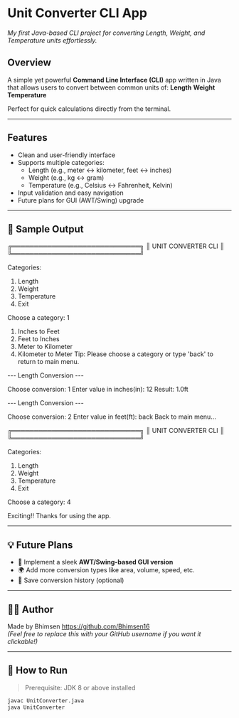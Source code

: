 # Unit Converter CLI App
*My first Java-based CLI project for converting Length, Weight, and Temperature units effortlessly.*

## Overview

A simple yet powerful **Command Line Interface (CLI)** app written in Java that allows users to convert between common units of:
**Length**
**Weight**
**Temperature**

Perfect for quick calculations directly from the terminal.

---

## Features

- Clean and user-friendly interface
- Supports multiple categories:
  - Length (e.g., meter ↔ kilometer, feet ↔ inches)
  - Weight (e.g., kg ↔ gram)
  - Temperature (e.g., Celsius ↔ Fahrenheit, Kelvin)
- Input validation and easy navigation
- Future plans for GUI (AWT/Swing) upgrade

---

## 🧪 Sample Output
╔═════════════════════════════╗
║ UNIT CONVERTER CLI ║
╚═════════════════════════════╝

Categories: 
1. Length
2. Weight
3. Temperature
4. Exit

Choose a category: 1

1. Inches to Feet
2. Feet to Inches
3. Meter to Kilometer
4. Kilometer to Meter
Tip: Please choose a category or type 'back' to return to main menu.

--- Length Conversion ---

Choose conversion: 1
Enter value in inches(in): 12
Result: 1.0ft

--- Length Conversion ---

Choose conversion: 2
Enter value in feet(ft): back
Back to main menu...

╔═════════════════════════════╗
║ UNIT CONVERTER CLI ║
╚═════════════════════════════╝

Categories:
1. Length
2. Weight
3. Temperature
4. Exit

Choose a category: 4

Exciting!! Thanks for using the app.


---

## 💡 Future Plans

- 🎨 Implement a sleek **AWT/Swing-based GUI version**
- 🌍 Add more conversion types like area, volume, speed, etc.
- 💾 Save conversion history (optional)

---

## 🧑‍💻 Author

Made  by Bhimsen
https://github.com/Bhimsen16  
*(Feel free to replace this with your GitHub username if you want it clickable!)*

---

## 📌 How to Run

> Prerequisite: JDK 8 or above installed

```bash
javac UnitConverter.java
java UnitConverter
